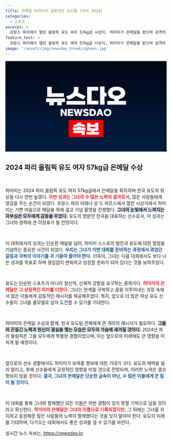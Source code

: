 ```yaml
---
title: 은메달 허미미의 감동적인 순간들 [파리 2024]
categories:
  - 스포츠
excerpt: >
  프랑스 파리에서 열린 올림픽 유도 여자 57kg급 시상식, 허미미가 은메달을 받으며 감격의 순간을 포착했다! 자세한 소식과 현장 분위기를 확인해보세요!
feature_text: >
  프랑스 파리에서 열린 올림픽 유도 여자 57kg급 시상식, 허미미가 은메달을 받으며 감격의 순간을 포착했다! 자세한 소식과 현장 분위기를 확인해보세요!
image: '/assets/img/newsdao_breakingnews.jpg'
---
```


<p><img src="/assets/img/newsdao_breakingnews.jpg" alt="koreaapp 속보" /></p>

<h2 data-ke-size="size26">2024 파리 올림픽 유도 여자 57kg급 은메달 수상</h2>

<p data-ke-size="size16">&nbsp;</p>

<p>허미미는 2024 파리 올림픽 유도 여자 57kg급에서 은메달을 획득하며 한국 유도의 위상을 다시 한번 높였다. <b><span style="color: #ee2323;">이번 성과는 그녀의 수 많은 노력의 결과로서,</span></b> 많은 사람들에게 영감을 주는 순간이 되었다. 프랑스 파리 아레나 샹 드 마르스에서 열린 시상식에서 허미미는 기쁜 마음으로 메달을 목에 걸고 기념 촬영을 진행했다. <b><span style="background-color: #21538527;">그녀의 눈빛에서 느껴지는 자부심은 모두에게 감동을 주었다.</span></b> 유도의 명문인 한국을 대표하는 선수로서, 이 성과는 그녀의 경력에 큰 이정표가 될 전망이다. </p>

<p data-ke-size="size16">&nbsp;</p>

<p>이 대회에서의 성과는 단순한 메달을 넘어, 허미미 스스로의 발전과 유도에 대한 열정을 기념하는 중요한 사건이 되었다. <b><span style="color: #1a5490;">우리는 그녀가 이번 대회를 준비하는 과정에서 겪었던 갈등과 극복의 이야기를 귀 기울여 들어야 한다.</span></b> 더욱이, 그녀는 다음 대회에서도 보다 나은 성과를 목표로 하며 끊임없이 변화하고 성장할 준비가 되어 있다는 것을 보여주었다.</p>

<p data-ke-size="size16">&nbsp;</p>

<p>유도는 단순한 스포츠가 아니라 정신적, 신체적 강함을 요구하는 종목이다. <b><span style="color: #ee2323;">허미미의 은메달은 그 상징적인 의미를 더한다.</span></b> 그녀는 한계를 극복하고 꿈을 이루어내는 과정 속에서 많은 이들에게 감동적인 메시지를 제공해주었다. 특히, 앞으로 더 많은 여성 유도 선수들이 그녀를 롤모델로 삼아 도전할 수 있기를 기대한다. </p>

<p data-ke-size="size16">&nbsp;</p>

<p>허미미의 은메달 수상과 함께, 한국 유도팀 전체에게 큰 격려의 메시지가 필요하다. <b><span style="background-color: #21538527;">그들의 끈질긴 노력과 헌신이 결실을 맺는 모습은 모두의 가슴에 새겨질 것이다.</span></b> 2024년 파리 올림픽은 그들 모두에게 특별한 경험이었으며, 이는 앞으로의 미래에도 큰 영향을 미치게 될 예정이다. </p>

<p data-ke-size="size16">&nbsp;</p>

<p>앞으로의 선수 생활에서도 허미미가 보여줄 행보에 대한 기대가 크다. 유도의 매력을 널리 알리고, 후배 선수들에게 긍정적인 영향을 미칠 것으로 전망되며, 이러한 노력은 결코 헛되지 않을 것이다. <b><span style="color: #1a5490;">결국, 그녀의 은메달은 단순한 금속이 아닌, 수 많은 이들에게 큰 힘이 될 것이다.</span></b> </p>

<p data-ke-size="size16">&nbsp;</p>

<p>이 대회를 통해 그녀와 함께했던 모든 이들은 이번 경험이 잊지 못할 기억으로 남을 것이라고 확신한다. <b><span style="color: #ee2323;">허미미의 은메달은 그녀의 이름으로 기록되겠지만,</span></b> 그 뒤에는 그녀를 지지하고 응원해준 많은 사람들의 노력이 함께했다는 것을 잊지 말아야 한다. 유도의 미래를 기대하며, 다가오는 대회에서도 좋은 성과를 낼 수 있기를 바란다.</p>
실시간 뉴스 속보는, <a href="https://newsdao.kr" rel="dofollow">https://newsdao.kr</a>


